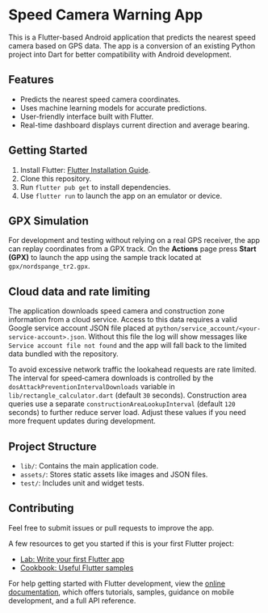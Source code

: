 # Speed Camera Warning App

This is a Flutter-based Android application that predicts the nearest speed camera based on GPS data. The app is a conversion of an existing Python project into Dart for better compatibility with Android development.

## Features
- Predicts the nearest speed camera coordinates.
- Uses machine learning models for accurate predictions.
- User-friendly interface built with Flutter.
- Real-time dashboard displays current direction and average bearing.

## Getting Started
1. Install Flutter: [Flutter Installation Guide](https://docs.flutter.dev/get-started/install).
2. Clone this repository.
3. Run `flutter pub get` to install dependencies.
4. Use `flutter run` to launch the app on an emulator or device.

## GPX Simulation
For development and testing without relying on a real GPS receiver, the app can
replay coordinates from a GPX track. On the **Actions** page press **Start (GPX)**
to launch the app using the sample track located at `gpx/nordspange_tr2.gpx`.

## Cloud data and rate limiting

The application downloads speed camera and construction zone information from a
cloud service. Access to this data requires a valid Google service account JSON
file placed at `python/service_account/<your-service-account>.json`. Without this
file the log will show messages like `Service account file not found` and the
app will fall back to the limited data bundled with the repository.

To avoid excessive network traffic the lookahead requests are rate limited. The
interval for speed‑camera downloads is controlled by the
`dosAttackPreventionIntervalDownloads` variable in
`lib/rectangle_calculator.dart` (default `30` seconds). Construction area
queries use a separate `constructionAreaLookupInterval` (default `120`
seconds) to further reduce server load. Adjust these values if you need more
frequent updates during development.

## Project Structure
- `lib/`: Contains the main application code.
- `assets/`: Stores static assets like images and JSON files.
- `test/`: Includes unit and widget tests.

## Contributing
Feel free to submit issues or pull requests to improve the app.

A few resources to get you started if this is your first Flutter project:

- [Lab: Write your first Flutter app](https://docs.flutter.dev/get-started/codelab)
- [Cookbook: Useful Flutter samples](https://docs.flutter.dev/cookbook)

For help getting started with Flutter development, view the
[online documentation](https://docs.flutter.dev/), which offers tutorials,
samples, guidance on mobile development, and a full API reference.
